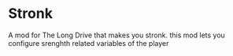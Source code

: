 # Stronk
A mod for The Long Drive that makes you stronk.
this mod lets you configure srenghth related variables of the player
